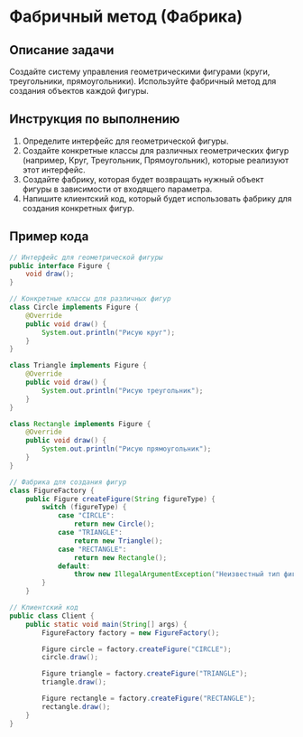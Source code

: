 # Фабричный метод (Фабрика)

## Описание задачи
Создайте систему управления геометрическими фигурами (круги, треугольники, прямоугольники). Используйте фабричный метод для создания объектов каждой фигуры.

## Инструкция по выполнению
1. Определите интерфейс для геометрической фигуры.
2. Создайте конкретные классы для различных геометрических фигур (например, Круг, Треугольник, Прямоугольник), которые реализуют этот интерфейс.
3. Создайте фабрику, которая будет возвращать нужный объект фигуры в зависимости от входящего параметра.
4. Напишите клиентский код, который будет использовать фабрику для создания конкретных фигур.

## Пример кода
```java
// Интерфейс для геометрической фигуры
public interface Figure {
    void draw();
}

// Конкретные классы для различных фигур
class Circle implements Figure {
    @Override
    public void draw() {
        System.out.println("Рисую круг");
    }
}

class Triangle implements Figure {
    @Override
    public void draw() {
        System.out.println("Рисую треугольник");
    }
}

class Rectangle implements Figure {
    @Override
    public void draw() {
        System.out.println("Рисую прямоугольник");
    }
}

// Фабрика для создания фигур
class FigureFactory {
    public Figure createFigure(String figureType) {
        switch (figureType) {
            case "CIRCLE":
                return new Circle();
            case "TRIANGLE":
                return new Triangle();
            case "RECTANGLE":
                return new Rectangle();
            default:
                throw new IllegalArgumentException("Неизвестный тип фигуры: " + figureType);
        }
    }

// Клиентский код
public class Client {
    public static void main(String[] args) {
        FigureFactory factory = new FigureFactory();

        Figure circle = factory.createFigure("CIRCLE");
        circle.draw();

        Figure triangle = factory.createFigure("TRIANGLE");
        triangle.draw();

        Figure rectangle = factory.createFigure("RECTANGLE");
        rectangle.draw();
    }
}
